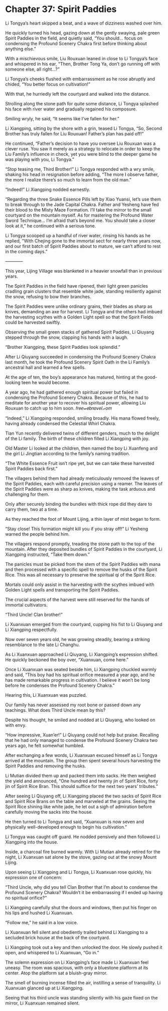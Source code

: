 # Chapter 37: Spirit Paddies

Li Tongya’s heart skipped a beat, and a wave of dizziness washed over him.

He quickly turned his head, gazing down at the gently swaying, pale green Spirit Paddies in the field, and quietly said, “You should... focus on condensing the Profound Scenery Chakra first before thinking about anything else.”

With a mischievous smile, Liu Rouxuan leaned in close to Li Tongya’s face and whispered in his ear, “Then, Brother Tong Ya, don’t go running off with someone else, all right...?”

Li Tongya’s cheeks flushed with embarrassment as he rose abruptly and chided, “You better focus on cultivation!”

With that, he hurriedly left the courtyard and walked into the distance.

Strolling along the stone path for quite some distance, Li Tongya splashed his face with river water and gradually regained his composure.

Smiling wryly, he said, “It seems like I’ve fallen for her.”

Li Xiangping, sitting by the shore with a grin, teased Li Tongya, “So, Second Brother has truly fallen for Liu Rouxuan! Father’s plan has paid off!”

He continued, “Father’s decision to have you oversee Liu Rouxuan was a clever ruse. You saw it merely as a strategy to relocate in order to keep the Liu Family’s influence in check, yet you were blind to the deeper game he was playing with you, Li Tongya.”

“Stop teasing me, Third Brother!” Li Tongya responded with a wry smile, shaking his head in resignation before adding, “The more I observe father, the more I realize there’s so much to learn from the old man.”

“Indeed!” Li Xiangping nodded earnestly.

“Regarding the three Snake Essence Pills left by Xiao Yuansi, let’s use them to break through to the Jade Capital Chakra. Father and Yesheng have fed their blood to the Misty Maze Formation. I’ll take the mirror to the small courtyard on the mountain myself. As for mastering the Profound Water Sword Technique... I’m afraid that’s beyond me. You should take a closer look at it,” he continued with a serious tone.

Li Tongya scooped up a handful of river water, rinsing his hands as he replied, "With Chejing gone to the immortal sect for nearly three years now, and our first batch of Spirit Paddies about to mature, we can’t afford to rest in the coming days.”

————

This year, Lijing Village was blanketed in a heavier snowfall than in previous years.

The Spirit Paddies in the field have ripened, their light green panicles cradling grain clusters that resemble white jade, standing resiliently against the snow, refusing to bow their branches.

The Spirit Paddies were unlike ordinary grains, their blades as sharp as knives, demanding an axe for harvest. Li Tongya and the others had imbued the harvesting scythes with a Golden Light spell so that the Spirit Fields could be harvested swiftly.

Observing the small green stacks of gathered Spirit Paddies, Li Qiuyang stepped through the snow, clapping his hands with a laugh.

“Brother Xiangping, these Spirit Paddies look splendid.”

After Li Qiuyang succeeded in condensing the Profound Scenery Chakra last month, he took the Profound Scenery Spirit Oath in the Li Family’s ancestral hall and learned a few spells.

At the age of ten, the boy’s appearance has matured, hinting at the good-looking teen he would become.

A year ago, he had gathered enough spiritual power but failed in condensing the Profound Scenery Chakra. Because of this, he had to meditate for another year to recover his spiritual power, allowing Liu Rouxuan to catch up to him soon.
𝑓𝑟𝑒𝘦𝓌𝑒𝑏𝑛𝑜𝘷𝑒𝘭.𝒸𝘰𝑚

“Indeed,” Li Xiangping responded, smiling broadly. His mana flowed freely, having already condensed the Celestial Whirl Chakra.

Tian Yun recently delivered twins of different genders, much to the delight of the Li family. The birth of these children filled Li Xiangping with joy.

Old Master Li looked at the children, then named the boy Li Xuanfeng and the girl Li Jingtian according to the family’s naming tradition.

“The White Essence Fruit isn’t ripe yet, but we can take these harvested Spirit Paddies back first.”

The villagers behind them had already meticulously removed the leaves of the Spirit Paddies, each with careful precision using a reamer. The leaves of the Spirit Paddies were as sharp as knives, making the task arduous and challenging for them.

Only after securely binding the bundles with thick rope did they dare to carry them, two at a time.

As they reached the foot of Mount Lijing, a thin layer of mist began to form.

“Stay close! This formation might kill you if you stray off!” Li Yesheng warned the people behind him.

The villagers respond promptly, treading the stone path to the top of the mountain. After they deposited bundles of Spirit Paddies in the courtyard, Li Xiangping instructed, “Take them down.”

The panicles must be picked from the stem of the Spirit Paddies with mana and then processed with a specific spell to remove the husks of the Spirit Rice. This was all necessary to preserve the spiritual qi of the Spirit Rice.

Mortals could only assist in the harvesting with the scythes imbued with Golden Light spells and transporting the Spirit Paddies.

The crucial aspects of the harvest were still reserved for the hands of immortal cultivators.

“Third Uncle! Clan brother!”

Li Xuanxuan emerged from the courtyard, cupping his fist to Li Qiuyang and Li Xiangping respectfully.

Now over seven years old, he was growing steadily, bearing a striking resemblance to the late Li Changhu.

As Li Xuanxuan approached Li Qiuyang, Li Xiangping’s expression shifted. He quickly beckoned the boy over, “Xuanxuan, come here.”

Once Li Xuanxuan was seated beside him, Li Xiangping chuckled warmly and said, “This boy had his spiritual orifice measured a year ago, and he has made remarkable progress in cultivation. I believe it won’t be long before he condenses the Profound Scenery Chakra.”

Hearing this, Li Xuanxuan was puzzled.

Our family has never assessed my root bone or passed down any teachings. What does Third Uncle mean by this?

Despite his thought, he smiled and nodded at Li Qiuyang, who looked on with envy.

“How impressive, Xuan’er!” Li Qiuyang could not help but praise. Recalling that he had only managed to condense the Profound Scenery Chakra two years ago, he felt somewhat humbled.

After exchanging a few words, Li Xuanxuan excused himself as Li Tongya arrived at the mountain. The group then spent several hours harvesting the Spirit Paddies and removing the husks.

Li Mutian divided them up and packed them into sacks. He then weighed the yield and announced, “One hundred and twenty jin of Spirit Rice, forty jin of Spirit Rice Bran. This should suffice for the next two years’ tributes.”

After seeing Li Qiuyang off, Li Xiangping placed the two sacks of Spirit Rice and Spirit Rice Brans on the table and marveled at the grains. Seeing the Spirit Rice shining like white jade, he let out a sigh of admiration before carefully moving the sacks into the house.

He then turned to Li Tongya and said, “Xuanxuan is now seven and physically well-developed enough to begin his cultivation.”

Li Tongya was caught off guard. He nodded pensively and then followed Li Xiangping into the house.

Inside, a charcoal fire burned warmly. With Li Mutian already retired for the night, Li Xuanxuan sat alone by the stove, gazing out at the snowy Mount Lijing.

Upon seeing Li Xiangping and Li Tongya, Li Xuanxuan rose quickly, his expression one of concern:

“Third Uncle, why did you tell Clan Brother that I’m about to condense the Profound Scenery Chakra? Wouldn’t it be embarrassing if I ended up having no spiritual orifice?”

Li Xiangping carefully shut the doors and windows, then put his finger on his lips and hushed Li Xuanxuan.

“Follow me,” he said in a low voice.

Li Xuanxuan fell silent and obediently trailed behind Li Xiangping to a secluded brick house at the back of the courtyard.

Li Xiangping took out a key and then unlocked the door. He slowly pushed it open, and whispered to Li Xuanxuan, “Go in.”

The solemn expression on Li Xiangping’s face made Li Xuanxuan feel uneasy. The room was spacious, with only a bluestone platform at its center. Atop the platform sat a bluish-gray mirror.

The smell of burning incense filled the air, instilling a sense of tranquility. Li Xuanxuan glanced up at Li Xiangping.

Seeing that his third uncle was standing silently with his gaze fixed on the mirror, Li Xuanxuan remained silent.
